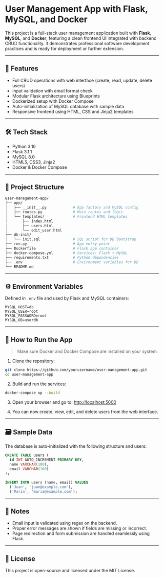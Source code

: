 # User Management App with Flask, MySQL, and Docker

This project is a full-stack user management application built with **Flask**, **MySQL**, and **Docker**, featuring a clean frontend UI integrated with backend CRUD functionality. It demonstrates professional software development practices and is ready for deployment or further extension.

---

## 🚀 Features

- Full CRUD operations with web interface (create, read, update, delete users)
- Input validation with email format check
- Modular Flask architecture using Blueprints
- Dockerized setup with Docker Compose
- Auto-initialization of MySQL database with sample data
- Responsive frontend using HTML, CSS and Jinja2 templates

---

## 🛠 Tech Stack

- Python 3.10
- Flask 3.1.1
- MySQL 8.0
- HTML5, CSS3, Jinja2
- Docker & Docker Compose

---

## 📁 Project Structure

```bash
user-management-app/
├── app/
│   ├── __init__.py            # App factory and MySQL config
│   ├── routes.py              # Main routes and logic
│   └── templates/             # Frontend HTML templates
│       ├── index.html
│       ├── users.html
│       └── edit_user.html
├── db-init/
│   └── init.sql               # SQL script for DB bootstrap
├── run.py                     # App entry point
├── Dockerfile                 # Flask app container
├── docker-compose.yml         # Services: Flask + MySQL
├── requirements.txt           # Python dependencies
├── .env                       # Environment variables for DB
└── README.md
```

---

## ⚙️ Environment Variables

Defined in `.env` file and used by Flask and MySQL containers:

```env
MYSQL_HOST=db
MYSQL_USER=root
MYSQL_PASSWORD=root
MYSQL_DB=userdb
```

---

## 🧪 How to Run the App

> Make sure Docker and Docker Compose are installed on your system

1. Clone the repository:

```bash
git clone https://github.com/yourusername/user-management-app.git
cd user-management-app
```

2. Build and run the services:

```bash
docker-compose up --build
```

3. Open your browser and go to: [http://localhost:5000](http://localhost:5000)

4. You can now create, view, edit, and delete users from the web interface.

---

## 🗃️ Sample Data

The database is auto-initialized with the following structure and users:

```sql
CREATE TABLE users (
  id INT AUTO_INCREMENT PRIMARY KEY,
  name VARCHAR(100),
  email VARCHAR(100)
);

INSERT INTO users (name, email) VALUES
  ('Juan', 'juan@example.com'),
  ('Maria', 'maria@example.com');
```

---

## 📌 Notes

- Email input is validated using regex on the backend.
- Proper error messages are shown if fields are missing or incorrect.
- Page redirection and form submission are handled seamlessly using Flask.

---

## 🪪 License

This project is open-source and licensed under the MIT License.
